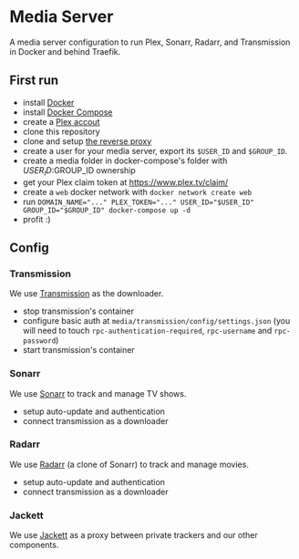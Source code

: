 # Media Server

A media server configuration to run Plex, Sonarr, Radarr, and Transmission in Docker and behind Traefik.


## First run

- install [Docker](https://www.docker.com/)
- install [Docker Compose](https://docs.docker.com/compose/)
- create a [Plex accout](https://www.plex.tv/)
- clone this repository
- clone and setup [the reverse proxy](https://github.com/hkaj/reverse_proxy)
- create a user for your media server, export its `$USER_ID` and `$GROUP_ID`.
- create a media folder in docker-compose's folder with $USER_ID:$GROUP_ID ownership
- get your Plex claim token at https://www.plex.tv/claim/
- create a `web` docker network with `docker network create web`
- run `DOMAIN_NAME="..." PLEX_TOKEN="..." USER_ID="$USER_ID" GROUP_ID="$GROUP_ID" docker-compose up -d`
- profit :)

## Config


### Transmission

We use [Transmission](https://transmissionbt.com/) as the downloader.

- stop transmission's container
- configure basic auth at `media/transmission/config/settings.json` (you will need to touch `rpc-authentication-required`, `rpc-username` and `rpc-password`)
- start transmission's container


### Sonarr

We use [Sonarr](https://sonarr.tv/) to track and manage TV shows.

- setup auto-update and authentication
- connect transmission as a downloader


### Radarr

We use [Radarr](https://radarr.video/) (a clone of Sonarr) to track and manage movies.

- setup auto-update and authentication
- connect transmission as a downloader


### Jackett

We use [Jackett](https://github.com/Jackett/Jackett) as a proxy between private trackers and our other components.
